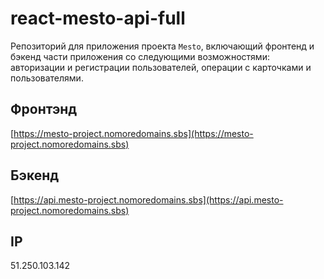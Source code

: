 # react-mesto-api-full
Репозиторий для приложения проекта `Mesto`, включающий фронтенд и бэкенд части приложения со следующими возможностями: авторизации и регистрации пользователей, операции с карточками и пользователями. 

## Фронтэнд
[https://mesto-project.nomoredomains.sbs](https://mesto-project.nomoredomains.sbs)

## Бэкенд 
[https://api.mesto-project.nomoredomains.sbs](https://api.mesto-project.nomoredomains.sbs)

## IP 
51.250.103.142
  

